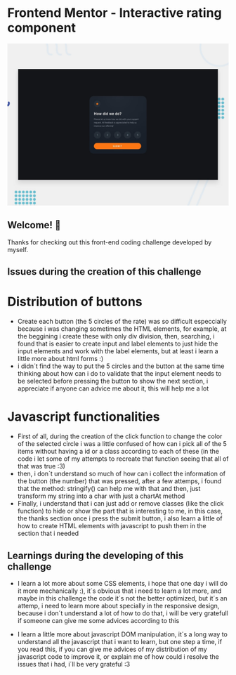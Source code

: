 # Frontend Mentor - Interactive rating component

![Design preview for the Interactive rating component coding challenge](./design/desktop-preview.jpg)

## Welcome! 👋

Thanks for checking out this front-end coding challenge developed by myself.


## Issues during the creation of this challenge
# Distribution of buttons
 - Create each button (the 5 circles of the rate) was so difficult especcially because i was changing sometimes the HTML elements, for example, at the beggining i create these with only div division, then, searching, i found that is easier to create input and label elements to just hide the input elements and work with the label elements, but at least i learn a little more about html forms :)
 - i didn´t find the way to put the 5 circles and the button at the same time thinking about how can i do to validate that the input element needs to be selected before pressing the button to show the next section, i appreciate if anyone can advice me about it, this will help me a lot
# Javascript functionalities
- First of all, during the creation of the click function to change the color of the selected circle i was a little confused of how can i pick all of the 5 items without having a id or a class according to each of these (in the code i let some of my attempts to recreate that function seeing that all of that was true :3)
- then, i don´t understand so much of how can i collect the information of the button (the number) that was pressed, after a few attemps, i found that the method: stringify() can help me with that and then, just transform my string into a char with just a chartAt method
- Finally, i understand that i can just add or remove classes (like the click function) to hide or show the part that is interesting to me, in this case, the thanks section once i press the submit button, i also learn a little of how to create HTML elements with javascript to push them in the section that i needed

## Learnings during the developing of this challenge

- I learn a lot more about some CSS elements, i hope that one day i will do it more mechanically :), it´s obvious that i need to learn a lot more, and maybe in this challenge the code it´s not the better optimized, but it´s an attemp, i need to learn more about specially in the responsive design, because i don´t understand a lot of how to do that, i will be very gratefull if someone can give me some advices according to this

- I learn a little more about javascript DOM manipulation, it´s a long way to understand all the javascript that i want to learn, but one step a time, if you read this, if you can give me advices of my distribution of my javascript code to improve it, or explain me of how could i resolve the issues that i had, i´ll be very grateful :3

